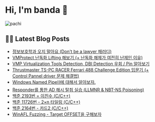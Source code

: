 # Hi, I'm banda 👋



![pachi](https://github.com/banda59/banda59/blob/main/gif/Kirby.gif)

## 🔐😽 Latest Blog Posts



<ul><li><a href='https://spacefriend.tistory.com/118' target='_blank'>정보보호학과 오지 말아요 (Don't be a lawyer 패러디)</a></li><li><a href='https://spacefriend.tistory.com/115' target='_blank'>VMProtect 난독화 Lifting 해보기 (+ 난독화 해제가 여전히 난제인 이유)</a></li><li><a href='https://spacefriend.tistory.com/113' target='_blank'>VMP Virtualization Tools Detection, DBI Detection 우회 / Pin 알아보기</a></li><li><a href='https://spacefriend.tistory.com/111' target='_blank'>Thrustmaster TS-PC RACER Ferrari 488 Challenge Edition 입문기 (+ Control Pannel driver 문제 해결법)</a></li><li><a href='https://spacefriend.tistory.com/105' target='_blank'>Windows Named Pipe⛓️에 대해서 알아보자.</a></li><li><a href='https://spacefriend.tistory.com/94' target='_blank'>Responder를 통한 AD 해시 탈취 실습 (LLMNR &amp; NBT-NS Poisoning)</a></li><li><a href='https://spacefriend.tistory.com/92' target='_blank'>백준 2193번 = 이친수 (C/C++)</a></li><li><a href='https://spacefriend.tistory.com/91' target='_blank'>백준 11726번 - 2&times;n 타일링 (C/C++)</a></li><li><a href='https://spacefriend.tistory.com/89' target='_blank'>백준 2164번 - 카드2 (C/C++)</a></li><li><a href='https://spacefriend.tistory.com/88' target='_blank'>WinAFL Fuzzing - Target OFFSET을 구해보자</a></li></ul>